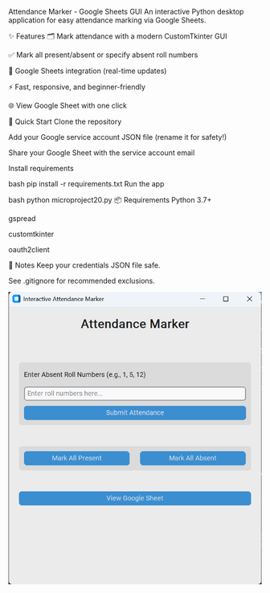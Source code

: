 Attendance Marker - Google Sheets GUI
An interactive Python desktop application for easy attendance marking via Google Sheets.

✨ Features
🗂️ Mark attendance with a modern CustomTkinter GUI

✅ Mark all present/absent or specify absent roll numbers

🔄 Google Sheets integration (real-time updates)

⚡ Fast, responsive, and beginner-friendly

🌐 View Google Sheet with one click

🚀 Quick Start
Clone the repository

Add your Google service account JSON file (rename it for safety!)

Share your Google Sheet with the service account email

Install requirements

bash
pip install -r requirements.txt
Run the app

bash
python microproject20.py
📦 Requirements
Python 3.7+

gspread

customtkinter

oauth2client

📎 Notes
Keep your credentials JSON file safe.

See .gitignore for recommended exclusions.

![alt text](image.png)
